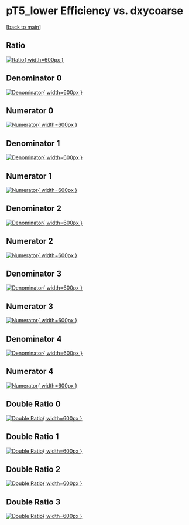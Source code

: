 # pT5_lower Efficiency vs. dxycoarse

[[back to main](./)]



## Ratio

[![Ratio](../mtv/var/pT5_lower_loweta_11_1_eff_dxycoarse.png){ width=600px }](../mtv/var/pT5_lower_loweta_11_1_eff_dxycoarse.pdf)

## Denominator 0

[![Denominator](../mtv/den/pT5_lower_loweta_11_1_eff_dxycoarse_den0.png){ width=600px }](../mtv/den/pT5_lower_loweta_11_1_eff_dxycoarse_den0.pdf)

## Numerator 0

[![Numerator](../mtv/num/pT5_lower_loweta_11_1_eff_dxycoarse_num0.png){ width=600px }](../mtv/num/pT5_lower_loweta_11_1_eff_dxycoarse_num0.pdf)

## Denominator 1

[![Denominator](../mtv/den/pT5_lower_loweta_11_1_eff_dxycoarse_den1.png){ width=600px }](../mtv/den/pT5_lower_loweta_11_1_eff_dxycoarse_den1.pdf)

## Numerator 1

[![Numerator](../mtv/num/pT5_lower_loweta_11_1_eff_dxycoarse_num1.png){ width=600px }](../mtv/num/pT5_lower_loweta_11_1_eff_dxycoarse_num1.pdf)

## Denominator 2

[![Denominator](../mtv/den/pT5_lower_loweta_11_1_eff_dxycoarse_den2.png){ width=600px }](../mtv/den/pT5_lower_loweta_11_1_eff_dxycoarse_den2.pdf)

## Numerator 2

[![Numerator](../mtv/num/pT5_lower_loweta_11_1_eff_dxycoarse_num2.png){ width=600px }](../mtv/num/pT5_lower_loweta_11_1_eff_dxycoarse_num2.pdf)

## Denominator 3

[![Denominator](../mtv/den/pT5_lower_loweta_11_1_eff_dxycoarse_den3.png){ width=600px }](../mtv/den/pT5_lower_loweta_11_1_eff_dxycoarse_den3.pdf)

## Numerator 3

[![Numerator](../mtv/num/pT5_lower_loweta_11_1_eff_dxycoarse_num3.png){ width=600px }](../mtv/num/pT5_lower_loweta_11_1_eff_dxycoarse_num3.pdf)

## Denominator 4

[![Denominator](../mtv/den/pT5_lower_loweta_11_1_eff_dxycoarse_den4.png){ width=600px }](../mtv/den/pT5_lower_loweta_11_1_eff_dxycoarse_den4.pdf)

## Numerator 4

[![Numerator](../mtv/num/pT5_lower_loweta_11_1_eff_dxycoarse_num4.png){ width=600px }](../mtv/num/pT5_lower_loweta_11_1_eff_dxycoarse_num4.pdf)

## Double Ratio 0

[![Double Ratio](../mtv/ratio/pT5_lower_loweta_11_1_eff_dxycoarse_ratio0.png){ width=600px }](../mtv/ratio/pT5_lower_loweta_11_1_eff_dxycoarse_ratio0.pdf)

## Double Ratio 1

[![Double Ratio](../mtv/ratio/pT5_lower_loweta_11_1_eff_dxycoarse_ratio1.png){ width=600px }](../mtv/ratio/pT5_lower_loweta_11_1_eff_dxycoarse_ratio1.pdf)

## Double Ratio 2

[![Double Ratio](../mtv/ratio/pT5_lower_loweta_11_1_eff_dxycoarse_ratio2.png){ width=600px }](../mtv/ratio/pT5_lower_loweta_11_1_eff_dxycoarse_ratio2.pdf)

## Double Ratio 3

[![Double Ratio](../mtv/ratio/pT5_lower_loweta_11_1_eff_dxycoarse_ratio3.png){ width=600px }](../mtv/ratio/pT5_lower_loweta_11_1_eff_dxycoarse_ratio3.pdf)

